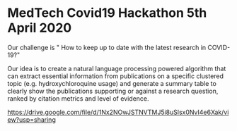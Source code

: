 # MedTech Covid19 Hackathon 5th April 2020

Our challenge is " How to keep up to date with the latest research in COVID-19?"


Our idea is to create a natural language processing powered algorithm that can extract essential information from publications on a specific clustered topic (e.g. hydroxychloroquine usage) and generate a summary table to clearly show the publications supporting or against a research question, ranked by citation metrics and level of evidence.

https://drive.google.com/file/d/1Nx2NOwJSTNVTMJ5i8uSlsx0NvI4e6Xak/view?usp=sharing

